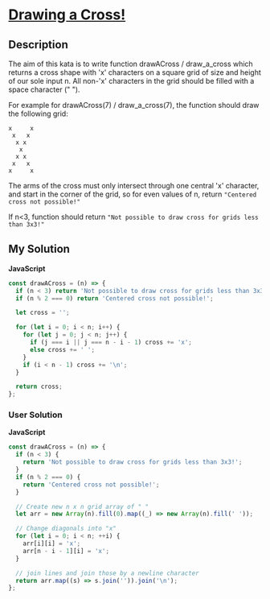 # [Drawing a Cross!](https://www.codewars.com/kata/5a036ecb2b651d696f00007c)

## Description

The aim of this kata is to write function drawACross / draw_a_cross which returns a cross shape with 'x' characters on a square grid of size and height of our sole input n. All non-'x' characters in the grid should be filled with a space character (" ").

For example for drawACross(7) / draw_a_cross(7), the function should draw the following grid:

```
x     x
 x   x
  x x
   x
  x x
 x   x
x     x
```

The arms of the cross must only intersect through one central 'x' character, and start in the corner of the grid, so for even values of n, return `"Centered cross not possible!"`

If n<3, function should return `"Not possible to draw cross for grids less than 3x3!"`

## My Solution

**JavaScript**

```js
const drawACross = (n) => {
  if (n < 3) return 'Not possible to draw cross for grids less than 3x3!';
  if (n % 2 === 0) return 'Centered cross not possible!';

  let cross = '';

  for (let i = 0; i < n; i++) {
    for (let j = 0; j < n; j++) {
      if (j === i || j === n - i - 1) cross += 'x';
      else cross += ' ';
    }
    if (i < n - 1) cross += '\n';
  }

  return cross;
};
```

### User Solution

**JavaScript**

```js
const drawACross = (n) => {
  if (n < 3) {
    return 'Not possible to draw cross for grids less than 3x3!';
  }
  if (n % 2 === 0) {
    return 'Centered cross not possible!';
  }

  // Create new n x n grid array of " "
  let arr = new Array(n).fill(0).map((_) => new Array(n).fill(' '));

  // Change diagonals into "x"
  for (let i = 0; i < n; ++i) {
    arr[i][i] = 'x';
    arr[n - i - 1][i] = 'x';
  }

  // join lines and join those by a newline character
  return arr.map((s) => s.join('')).join('\n');
};
```
